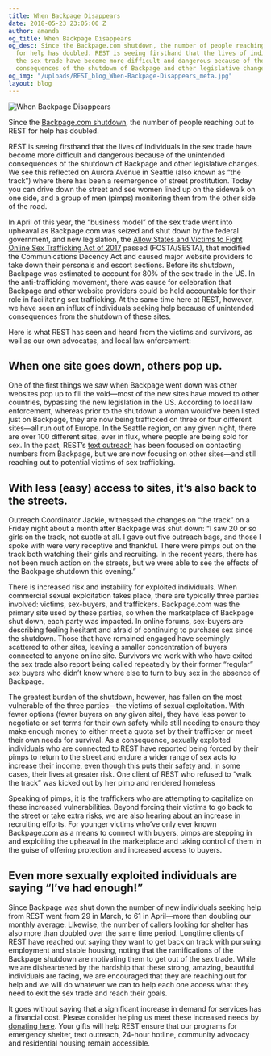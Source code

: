 ```yaml
---
title: When Backpage Disappears
date: 2018-05-23 23:05:00 Z
author: amanda
og_title: When Backpage Disappears
og_desc: Since the Backpage.com shutdown, the number of people reaching out to REST
  for help has doubled. REST is seeing firsthand that the lives of individuals in
  the sex trade have become more difficult and dangerous because of the unintended
  consequences of the shutdown of Backpage and other legislative changes.
og_img: "/uploads/REST_blog_When-Backpage-Disappears_meta.jpg"
layout: blog
---
```


![When Backpage Disappears](/uploads/REST_blog_When-Backpage-Disappears.jpg)

Since the [Backpage.com shutdown](https://www.reuters.com/article/us-usa-backpage-justice/sex-ads-website-backpage-shut-down-by-u-s-authorities-idUSKCN1HD2QP), the number of people reaching out to REST for help has doubled.

REST is seeing firsthand that the lives of individuals in the sex trade have become more difficult and dangerous because of the unintended consequences of the shutdown of Backpage and other legislative changes. We see this reflected on Aurora Avenue in Seattle (also known as “the track”) where there has been a reemergence of street prostitution. Today you can drive down the street and see women lined up on the sidewalk on one side, and a group of men (pimps) monitoring them from the other side of the road.

In April of this year, the “business model” of the sex trade went into upheaval as Backpage.com was seized and shut down by the federal government, and new legislation, the [Allow States and Victims to Fight Online Sex Trafficking Act of 2017](https://www.congress.gov/bill/115th-congress/house-bill/1865) passed (FOSTA/SESTA), that modified the Communications Decency Act and caused major website providers to take down their personals and escort sections. Before its shutdown, Backpage was estimated to account for 80% of the sex trade in the US. In the anti-trafficking movement, there was cause for celebration that Backpage and other website providers could be held accountable for their role in facilitating sex trafficking. At the same time here at REST, however, we have seen an influx of individuals seeking help because of unintended consequences from the shutdown of these sites.

Here is what REST has seen and heard from the victims and survivors, as well as our own advocates, and local law enforcement:

## When one site goes down, others pop up.

One of the first things we saw when Backpage went down was other websites pop up to fill the void—most of the new sites have moved to other countries, bypassing the new legislation in the US. According to local law enforcement, whereas prior to the shutdown a woman would’ve been listed just on Backpage, they are now being trafficked on three or four different sites—all run out of Europe. In the Seattle region, on any given night, there are over 100 different sites, ever in flux, where people are being sold for sex. In the past, REST’s [text outreach](http://bbc.in/2znsMBh) has been focused on contacting numbers from Backpage, but we are now focusing on other sites—and still reaching out to potential victims of sex trafficking.

## With less (easy) access to sites, it’s also back to the streets.
Outreach Coordinator Jackie, witnessed the changes on “the track” on a Friday night about a month after Backpage was shut down: “I saw 20 or so girls on the track, not subtle at all. I gave out five outreach bags, and those I spoke with were very receptive and thankful. There were pimps out on the track both watching their girls and recruiting. In the recent years, there has not been much action on the streets, but we were able to see the effects of the Backpage shutdown this evening.” 

There is increased risk and instability for exploited individuals. 
When commercial sexual exploitation takes place, there are typically three parties involved: victims, sex-buyers, and traffickers. Backpage.com was the primary site used by these parties, so when the marketplace of Backpage shut down, each party was impacted. In online forums, sex-buyers are describing feeling hesitant and afraid of continuing to purchase sex since the shutdown. Those that have remained engaged have seemingly scattered to other sites, leaving a smaller concentration of buyers connected to anyone online site. Survivors we work with who have exited the sex trade also report being called repeatedly by their former “regular” sex buyers who didn’t know where else to turn to buy sex in the absence of Backpage.

The greatest burden of the shutdown, however, has fallen on the most vulnerable of the three parties—the victims of sexual exploitation. With fewer options (fewer buyers on any given site), they have less power to negotiate or set terms for their own safety while still needing to ensure they make enough money to either meet a quota set by their trafficker or meet their own needs for survival. As a consequence, sexually exploited individuals who are connected to REST have reported being forced by their pimps to return to the street and endure a wider range of sex acts to increase their income, even though this puts their safety and, in some cases, their lives at greater risk. One client of REST who refused to “walk the track” was kicked out by her pimp and rendered homeless

Speaking of pimps, it is the traffickers who are attempting to capitalize on these increased vulnerabilities. Beyond forcing their victims to go back to the street or take extra risks, we are also hearing about an increase in recruiting efforts. For younger victims who’ve only ever known Backpage.com as a means to connect with buyers, pimps are stepping in and exploiting the upheaval in the marketplace and taking control of them in the guise of offering protection and increased access to buyers. 

## Even more sexually exploited individuals are saying “I’ve had enough!” 
Since Backpage was shut down the number of new individuals seeking help from REST went from 29 in March, to 61 in April—more than doubling our monthly average. Likewise, the number of callers looking for shelter has also more than doubled over the same time period. Longtime clients of REST have reached out saying they want to get back on track with pursuing employment and stable housing, noting that the ramifications of the Backpage shutdown are motivating them to get out of the sex trade. While we are disheartened by the hardship that these strong, amazing, beautiful individuals are facing, we are encouraged that they are reaching out for help and we will do whatever we can to help each one access what they need to exit the sex trade and reach their goals. 

It goes without saying that a significant increase in demand for services has a financial cost. Please consider helping us meet these increased needs by [donating here](http://bit.ly/GiveREST). Your gifts will help REST ensure that our programs for emergency shelter, text outreach, 24-hour hotline, community advocacy and residential housing remain accessible.